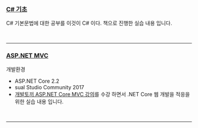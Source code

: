 ### [C# 기초](https://github.com/vipstard/C_Sharp/tree/main/C%23)<br>
C# 기본문법에 대한 공부를 이것이 C# 이다. 책으로 진행한 실습 내용 입니다.

<br><hr>


### [ASP.NET MVC](https://github.com/vipstard/C_Sharp/tree/main/ASP.NET%20MVC)<br>
개발환경
- ASP.NET Core 2.2 
- sual Studio Community 2017 
- [ 개발토끼 ASP.NET Core MVC 강의](https://www.youtube.com/playlist?list=PLbPz1r_wDPhEcKDJbOBw_3h5c2gtyDicX)를 수강 하면서 .NET Core 웹 개발을 적응을 위한 실습 내용 입니다.

<br><hr>
